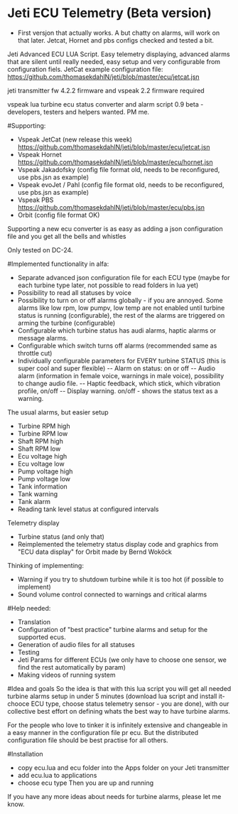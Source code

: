 # Jeti ECU Telemetry (Beta version)
- First versjon that actually works. A but chatty on alarms, will work on that later. Jetcat, Hornet and pbs configs checked and tested a bit.

Jeti Advanced ECU LUA Script. Easy telemetry displaying, advanced alarms that are silent until really needed, easy setup and very configurable from configuration fiels. JetCat example configuration file: https://github.com/thomasekdahlN/jeti/blob/master/ecu/jetcat.jsn

jeti transmitter fw 4.2.2 firmware and vspeak 2.2 firmware required

vspeak lua turbine ecu status converter and alarm script 0.9 beta - developers, testers and helpers wanted. PM me.

#Supporting:
- Vspeak JetCat (new release this week) https://github.com/thomasekdahlN/jeti/blob/master/ecu/jetcat.jsn
- Vspeak Hornet https://github.com/thomasekdahlN/jeti/blob/master/ecu/hornet.jsn
- Vspeak Jakadofsky (config file format old, needs to be reconfigured, use pbs.jsn as example)
- Vspeak evoJet / Pahl  (config file format old, needs to be reconfigured, use pbs.jsn as example)
- Vspeak PBS  https://github.com/thomasekdahlN/jeti/blob/master/ecu/pbs.jsn
- Orbit (config file format OK)

Supporting a new ecu converter is as easy as adding a json configuration file and you get all the bells and whistles

Only tested on DC-24.

#Implemented functionality in alfa:
- Separate advanced json configuration file for each ECU type (maybe for each turbine type later, not possible to read folders in lua yet)
- Possibility to read all statuses by voice
- Possibility to turn on or off alarms globally - if you are annoyed. Some alarms like low rpm, low pumpv, low temp are not enabled until turbine status is running (configurable), the rest of the alarms are triggered on arming the turbine (configurable)
- Configurable which turbine status has audi alarms, haptic alarms or message alarms.
- Configurable which switch turns off alarms (recommended same as throttle cut)
- Individually configurable parameters for EVERY turbine STATUS (this is super cool and super flexible)
-- Alarm on status: on or off
-- Audio alarm (information in female voice, warnings in male voice), possibility to change audio file.
-- Haptic feedback, which stick, which vibration profile, on/off
-- Display warning. on/off - shows the status text as a warning.

The usual alarms, but easier setup
- Turbine RPM high
- Turbine RPM low
- Shaft RPM high
- Shaft RPM low
- Ecu voltage high
- Ecu voltage low
- Pump voltage high
- Pump voltage low
- Tank information
- Tank warning
- Tank alarm
- Reading tank level status at configured intervals

Telemetry display
- Turbine status (and only that)
- Reimplemented the telemetry status display code and graphics  from "ECU data display" for Orbit made by Bernd Woköck

Thinking of implementing:
- Warning if you try to shutdown turbine while it is too hot (if possible to implement)
- Sound volume control connected to warnings and critical alarms

#Help needed:
- Translation
- Configuration of "best practice" turbine alarms and setup for the supported ecus.
- Generation of audio files for all statuses
- Testing
- Jeti Params for different ECUs (we only have to choose one sensor, we find the rest automatically by param)
- Making videos of running system

#Idea and goals
So the idea is that with this lua script you will get all needed turbine alarms setup in under 5 minutes (download lua script and install it- chooce ECU type, choose status telemetry sensor - you are done), with our collective best effort on defining whats the best way to have turbine alarms.

For the people who love to tinker it is infinitely extensive and changeable in a easy manner in the configuration file pr ecu. But the distributed configuration file should be best practise for all others.

#Installation
- copy ecu.lua and ecu folder into the Apps folder on your Jeti transmitter
- add ecu.lua to applications
- choose ecu type
Then you are up and running


If you have any more ideas about needs for turbine alarms, please let me know.

